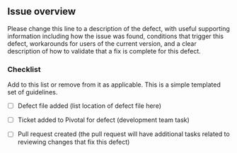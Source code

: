 Issue overview
--------------
Please change this line to a description of the defect, with useful supporting information including how the issue was found, conditions that trigger this defect, workarounds for users of the current version, and a clear description of how to validate that a fix is complete for this defect.

### Checklist
Add to this list or remove from it as applicable.  This is a simple templated set of guidelines.
 - [ ] Defect file added (list location of defect file here)
 - [ ] Ticket added to Pivotal for defect (development team task)
 - [ ] Pull request created (the pull request will have additional tasks related to reviewing changes that fix this defect)

